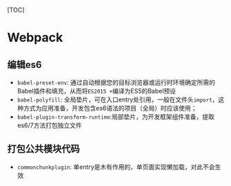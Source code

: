 [TOC]

# Webpack 

## 编辑es6

- `babel-preset-env`: 通过自动根据您的目标浏览器或运行时环境确定所需的Babel插件和填充，从而将`ES2015 +`编译为ES5的Babel预设
- `babel-polyfill`: 全局垫片，可在入口entry处引用，一般在文件头`import`，这种方式为应用准备，开发包含es6语法的项目（全局）时应该使用；
- `babel-plugin-transform-runtime`:局部垫片，为开发框架组件准备，提取es6/7方法打包独立文件


## 打包公共模块代码

- `commonchunkplugin`:  单entry是木有作用的，单页面实现懒加载，对此不会生效
